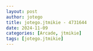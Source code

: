```yaml
---
layout: post
author: jotego
title: jotego.jtmikie - 4731644
date: 2024-11-09
categories: [Arcade, jtmikie]
tags: [jotego.jtmikie]
---
```


